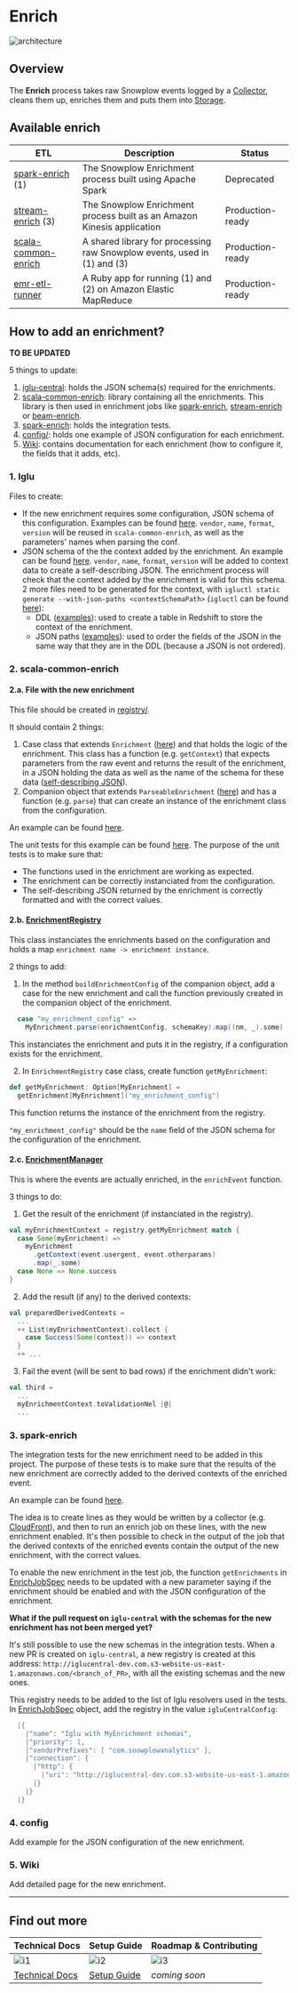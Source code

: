 # Enrich

![architecture][architecture-image]

## Overview

The **Enrich** process takes raw Snowplow events logged by a [Collector][collectors], cleans them up, enriches them and puts them into [Storage][storage].

## Available enrich

| ETL                             | Description                                                              | Status           |
|---------------------------------|--------------------------------------------------------------------------|------------------|
| [spark-enrich][e1] (1)  | The Snowplow Enrichment process built using Apache Spark   | Deprecated |
| [stream-enrich][e3] (3)        | The Snowplow Enrichment process built as an Amazon Kinesis application   | Production-ready |
| [scala-common-enrich][e4]      | A shared library for processing raw Snowplow events, used in (1) and (3) | Production-ready |
| [emr-etl-runner][e5]           | A Ruby app for running (1) and (2) on Amazon Elastic MapReduce           | Production-ready |

## How to add an enrichment?

**TO BE UPDATED**

5 things to update:
1. [iglu-central](https://github.com/snowplow/iglu-central): holds the JSON schema(s) required for the enrichments.
2. [scala-common-enrich](./scala-common-enrich/): library containing all the enrichments. This library is then used in enrichment jobs like [spark-enrich](./spark-enrich/), [stream-enrich](./stream-enrich/) or [beam-enrich](./beam-enrich/).
3. [spark-enrich](./spark-enrich/): holds the integration tests.
4. [config/](./config/enrichments/): holds one example of JSON configuration for each enrichment.
5. [Wiki](https://github.com/snowplow/snowplow/wiki/configurable-enrichments): contains documentation for each enrichment (how to configure it, the fields that it adds, etc).

### 1. Iglu

Files to create:
- If the new enrichment requires some configuration, JSON schema of this configuration. Examples can be found [here](https://github.com/snowplow/iglu-central/tree/master/schemas/com.snowplowanalytics.snowplow.enrichments/). `vendor`, `name`, `format`, `version` will be reused in `scala-common-enrich`, as well as the parameters' names when parsing the conf. 
- JSON schema of the the context added by the enrichment. An example can be found [here](https://github.com/snowplow/iglu-central/tree/master/schemas/com.iab.snowplow/spiders_and_robots/jsonschema/1-0-0). `vendor`, `name`, `format`, `version` will be added to context data to create a self-describing JSON. The enrichment process will check that the context added by the enrichment is valid for this schema.
2 more files need to be generated for the context, with `igluctl static generate --with-json-paths <contextSchemaPath>` (`igluctl` can be found [here](https://docs.snowplowanalytics.com/open-source/iglu/igluctl/)): 
  - DDL ([examples](https://github.com/snowplow/iglu-central/tree/master/sql/)): used to create a table in Redshift to store the context of the enrichment.
  - JSON paths ([examples](https://github.com/snowplow/iglu-central/tree/master/jsonpaths/)): used to order the fields of the JSON in the same way that they are in the DDL (because a JSON is not ordered).

### 2. scala-common-enrich

#### 2.a. File with the new enrichment

This file should be created in [registry/](./scala-common-enrich/src/main/scala/com.snowplowanalytics.snowplow.enrich/common/enrichments/registry/).

It should contain 2 things:
1) Case class that extends `Enrichment` ([here](./scala-common-enrich/src/main/scala/com.snowplowanalytics.snowplow.enrich/common/enrichments/registry/enrichments.scala)) and that holds the logic of the enrichment.
This class has a function (e.g. `getContext`) that expects parameters from the raw event and returns the result of the enrichment, in a JSON holding the data as well as the name of the schema for these data ([self-describing JSON](https://snowplowanalytics.com/blog/2014/05/15/introducing-self-describing-jsons/)).
2) Companion object that extends `ParseableEnrichment` ([here](./scala-common-enrich/src/main/scala/com.snowplowanalytics.snowplow.enrich/common/enrichments/registry/enrichments.scala)) and has a function (e.g. `parse`) that can create an instance of the enrichment class from the configuration.

An example can be found [here](./scala-common-enrich/src/main/scala/com.snowplowanalytics.snowplow.enrich/common/enrichments/registry/YauaaEnrichment.scala).

The unit tests for this example can be found [here](./scala-common-enrich/src/test/scala/com.snowplowanalytics.snowplow.enrich.common/enrichments/registry/YauaaEnrichmentSpec.scala). The purpose of the unit tests is to make sure that:
- The functions used in the enrichment are working as expected.
- The enrichment can be correctly instanciated from the configuration.
- The self-describing JSON returned by the enrichment is correctly formatted and with the correct values.

#### 2.b. [EnrichmentRegistry](./scala-common-enrich/src/main/scala/com.snowplowanalytics.snowplow.enrich/common/enrichments/EnrichmentRegistry.scala)

This class instanciates the enrichments based on the configuration and holds a map `enrichment name -> enrichment instance`.

2 things to add:
1) In the method `buildEnrichmentConfig` of the companion object, add a case for the new enrichment and call the function previously created in the companion object of the enrichment.
```scala
  case "my_enrichment_config" =>
    MyEnrichment.parse(enrichmentConfig, schemaKey).map((nm, _).some)
```
This instanciates the enrichment and puts it in the registry, if a configuration exists for the enrichment.

2) In `EnrichmentRegistry` case class, create function `getMyEnrichment`:
```scala
def getMyEnrichment: Option[MyEnrichment] =
  getEnrichment[MyEnrichment]("my_enrichment_config")
```
This function returns the instance of the enrichment from the registry.

`"my_enrichment_config"` should be the `name` field of the JSON schema for the configuration of the enrichment.

#### 2.c. [EnrichmentManager](./scala-common-enrich/src/main/scala/com.snowplowanalytics.snowplow.enrich/common/enrichments/EnrichmentManager.scala)

This is where the events are actually enriched, in the `enrichEvent` function.

3 things to do:
1) Get the result of the enrichment (if instanciated in the registry).
```scala
val myEnrichmentContext = registry.getMyEnrichment match {
  case Some(myEnrichment) =>
    myEnrichment
      .getContext(event.usergent, event.otherparams)
      .map(_.some)
  case None => None.success
}
```
2) Add the result (if any) to the derived contexts:
```scala
val preparedDerivedContexts =
  ...
  ++ List(myEnrichmentContext).collect {
    case Success(Some(context)) => context
  }
  ++ ...
```
3) Fail the event (will be sent to bad rows) if the enrichment didn't work:
```scala
val third =
  ...
  myEnrichmentContext.toValidationNel |@|
  ...
```

### 3. spark-enrich

The integration tests for the new enrichment need to be added in this project.
The purpose of these tests is to make sure that the results of the new enrichment are correctly added to the derived contexts of the enriched event.

An example can be found [here](./spark-enrich/src/test/scala/com.snowplowanalytics.snowplow.enrich.spark/good/YauaaEnrichmentCfLineSpec.scala).

The idea is to create lines as they would be written by a collector (e.g. [CloudFront](https://docs.aws.amazon.com/AmazonCloudFront/latest/DeveloperGuide/AccessLogs.html#BasicDistributionFileFormat)),
and then to run an enrich job on these lines, with the new enrichment enabled.
It's then possible to check in the output of the job that the derived contexts of the enriched events contain the output of the new enrichment, with the correct values.

To enable the new enrichment in the test job, the function `getEnrichments`
in [EnrichJobSpec](./spark-enrich/src/test/scala/com.snowplowanalytics.snowplow.enrich.spark/EnrichJobSpec.scala)
needs to be updated with a new parameter saying if the enrichment should be enabled
and with the JSON configuration of the enrichment.

**What if the pull request on `iglu-central` with the schemas for the new enrichment has not been merged yet?**

It's still possible to use the new schemas in the integration tests.
When a new PR is created on `iglu-central`, a new registry is created at this address:
`http://iglucentral-dev.com.s3-website-us-east-1.amazonaws.com/<branch_of_PR>`,
with all the existing schemas and the new ones.

This registry needs to be added to the list of Iglu resolvers used in the tests.
In [EnrichJobSpec](./spark-enrich/src/test/scala/com.snowplowanalytics.snowplow.enrich.spark/EnrichJobSpec.scala) object,
add the registry in the value `igluCentralConfig`:
```scala
  |{
    |"name": "Iglu with MyEnrichment schemas",
    |"priority": 1,
    |"vendorPrefixes": [ "com.snowplowanalytics" ],
    |"connection": {
      |"http": {
        |"uri": "http://iglucentral-dev.com.s3-website-us-east-1.amazonaws.com/<branch_of_PR>"
      |}
    |}
  |}
```

### 4. config

Add example for the JSON configuration of the new enrichment.

### 5. Wiki

Add detailed page for the new enrichment.

--------------------------

## Find out more

| Technical Docs              | Setup Guide           | Roadmap & Contributing               |         
|-----------------------------|-----------------------|--------------------------------------|
| ![i1][techdocs-image]      | ![i2][setup-image]   | ![i3][roadmap-image]                |
| [Technical Docs][techdocs] | [Setup Guide][setup] | _coming soon_                        |

[architecture-image]: https://d3i6fms1cm1j0i.cloudfront.net/github-wiki/images/snowplow-architecture-3-enrichment.png
[collectors]: https://github.com/snowplow/snowplow/tree/master/2-collectors
[storage]: https://github.com/snowplow/snowplow/tree/master/4-storage
[e1]: ./spark-enrich/
[e3]: ./stream-enrich/
[e4]: ./scala-common-enrich/
[e5]: ./emr-etl-runner/
[setup]: https://github.com/snowplow/snowplow/wiki/setting-up-EmrEtlRunner
[techdocs]: https://github.com/snowplow/snowplow/wiki/Enrichment
[techdocs-image]: https://d3i6fms1cm1j0i.cloudfront.net/github/images/techdocs.png
[setup-image]: https://d3i6fms1cm1j0i.cloudfront.net/github/images/setup.png
[roadmap-image]: https://d3i6fms1cm1j0i.cloudfront.net/github/images/roadmap.png
